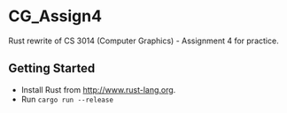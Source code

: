CG_Assign4
==========

Rust rewrite of CS 3014 (Computer Graphics) - Assignment 4 for practice.


## Getting Started

* Install Rust from <http://www.rust-lang.org>.
* Run `cargo run --release`
